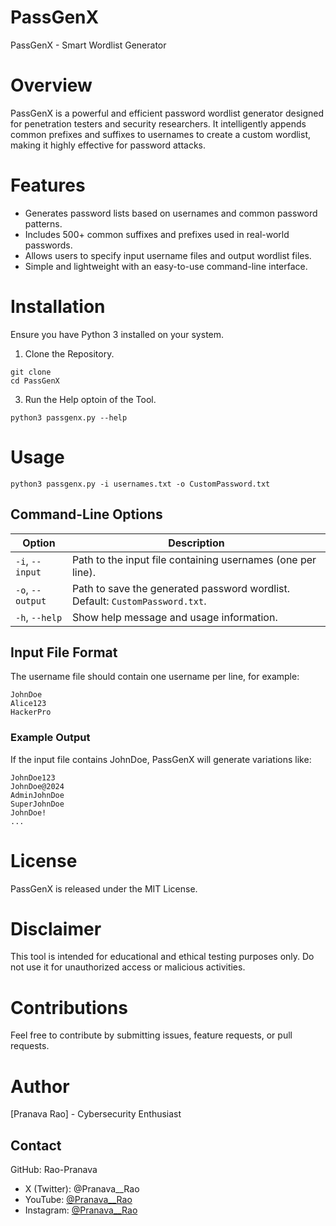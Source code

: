# PassGenX
PassGenX - Smart Wordlist Generator

# Overview

PassGenX is a powerful and efficient password wordlist generator designed for penetration testers and security researchers. It intelligently appends common prefixes and suffixes to usernames to create a custom wordlist, making it highly effective for password attacks.

# Features

* Generates password lists based on usernames and common password patterns.
* Includes 500+ common suffixes and prefixes used in real-world passwords.
* Allows users to specify input username files and output wordlist files.
* Simple and lightweight with an easy-to-use command-line interface.

# Installation

Ensure you have Python 3 installed on your system.

1. Clone the Repository.

```
git clone
cd PassGenX
```
3. Run the Help optoin of the Tool.
```
python3 passgenx.py --help
```

# Usage

```
python3 passgenx.py -i usernames.txt -o CustomPassword.txt
```

## Command-Line Options

| Option       | Description |
|-------------|------------|
| `-i`, `--input`  | Path to the input file containing usernames (one per line). |
| `-o`, `--output` | Path to save the generated password wordlist. Default: `CustomPassword.txt`. |
| `-h`, `--help`   | Show help message and usage information. |

## Input File Format

The username file should contain one username per line, for example:

```
JohnDoe
Alice123
HackerPro
```

### Example Output

If the input file contains JohnDoe, PassGenX will generate variations like:

```
JohnDoe123
JohnDoe@2024
AdminJohnDoe
SuperJohnDoe
JohnDoe!
...
```

# License

PassGenX is released under the MIT License.

# Disclaimer

This tool is intended for educational and ethical testing purposes only. Do not use it for unauthorized access or malicious activities.

# Contributions

Feel free to contribute by submitting issues, feature requests, or pull requests.

# Author

[Pranava Rao] - Cybersecurity Enthusiast

## Contact

GitHub: Rao-Pranava
* X (Twitter): @Pranava__Rao
* YouTube: [@Pranava__Rao](https://www.youtube.com/@pranava__rao)
* Instagram: [@Pranava__Rao](https://www.instagram.com/pranava__rao/)
